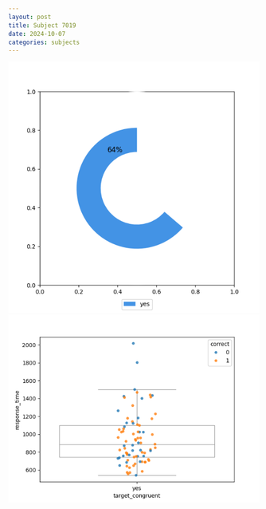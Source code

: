 ```yaml
---
layout: post
title: Subject 7019
date: 2024-10-07
categories: subjects
---
```


![](data/7019/run-4/7019_accuracy_target_congruence.png)
![](data/7019/run-4/7019_rt_congruence.png)
